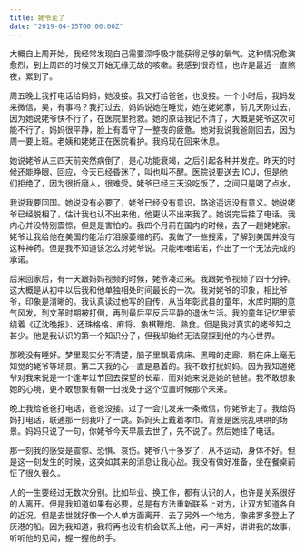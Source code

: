 ```yaml
---
title: 姥爷走了
date: "2019-04-15T00:00:00Z"
---
```


大概自上周开始，我经常发现自己需要深呼吸才能获得足够的氧气。这种情况愈演愈烈，到上周四的时候又开始无缘无故的咳嗽。我感到很奇怪，也许是最近一直熬夜，累到了。

周五晚上我打电话给妈妈，她没接。我又打给爸爸，也没接。一个小时后，我妈发来微信，昊，有事吗？我打过去，妈妈说她在睡觉，她在姥姥家，前几天刚过去，因为她说姥爷快不行了，在医院里抢救。她的原话我记不清了，大概是姥爷这次可能不行了。妈妈很平静，脸上有着守了一整夜的疲惫。她对我说我爸刚回去，因为周一要上班。老姨和姥姥正在医院看护。我妈现在回来休息。

她说姥爷从三四天前突然病倒了，是心功能衰竭，之后引起各种并发症。昨天的时候还能睁眼、回应，今天已经昏迷了，叫也叫不醒。医院说要送去 ICU，但是他们拒绝了，因为很折磨人，很难受。姥爷已经三天没吃饭了，之间只是喝了点水。

我说我要回国。她说没有必要了，姥爷已经没有意识，路途遥远没有意义。她说姥爷已经脱相了，估计我也认不出来他，他更认不出来我了。她说完后挂了电话。我内心并没特别震惊，但是是害怕的。我四个月前在国内的时候，去了一趟姥姥家。姥爷让我给他在美国的能治疗泪腺萎缩的药。我做了一些搜索，了解到美国并没有这种神药。但是我不知道该怎么对姥爷说。只能唯唯诺诺，作出了一个无法完成的承诺。

后来回家后，有一天跟妈妈视频的时候，姥爷凑过来。我跟姥爷视频了四十分钟。这大概是从初中以后我和他单独相处时间最长的一次。我对姥爷的印象，相比爷爷，印象是清晰的。我认真读过他写的自传，从当年彰武县的童年，水库时期的意气风发，到文革时期被打倒，再到最后平反后平静的退休生活。我的童年记忆里萦绕着《辽沈晚报》、还珠格格、麻将、象棋鞭炮、熟食。但是我对真实的姥爷知之甚少。他是我认识的第一个知识分子，但我却始终无法窥探到他的内心世界。

那晚没有睡好。梦里现实分不清楚，脑子里飘着病床、黑暗的走廊、躺在床上毫无知觉的姥爷等场景。第二天我的心一直是悬着的。我不敢打扰妈妈。因为我知道姥爷对我来说是一个逢年过节回去探望的长辈，而对她来说是她的爸爸。我不敢想象她的心境，更不敢想象有朝一日我处于这个位置时候那个未来。

晚上我给爸爸打电话，爸爸没接。过了一会儿发来一条微信，你姥爷走了。我给妈妈打电话，联通那一刻我吓了一跳。妈妈头上戴着孝巾。背景是医院乱哄哄的场景。妈妈只说了一句，你姥爷今天早晨去世了，先不说了。然后她挂了电话。

那一刻我的感受是震惊、恐惧、哀伤。姥爷八十多岁了，从不运动，身体不好。但是这一刻发生的时候，这突如其来的消息让我心战。我没有做好准备，坐在餐桌前怔了很久很久。

人的一生要经过无数次分别。比如毕业、换工作，都有认识的人，也许是关系很好的人离开。但是我知道如果有必要，总是有方法重新联系上对方，让双方知道各自的近况。但是去世就好像一个人单方面离开，去了另外一个地方，像弗罗多登上了灰港的船。因为我知道，我将再也没有机会联系上他，问一声好，讲讲我的故事，听听他的见闻，握一握他的手。
